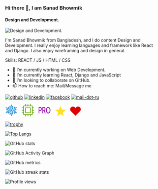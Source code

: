 ### Hi there 👋, I am Sanad Bhowmik
#### Design and Development.
![Design and Development.]([https://github.com/sanad-bhowmik/sanad-bhowmik/blob/main/zoom-background-template-design-002cc5a90615130ec4858f4b0505d468_screen%20(1).jpg](https://github.com/sanad-bhowmik/sanad-bhowmik/blob/main/Skills%20REACT%20%20JS%20%20HTML%20%20CSS.png?raw=true))

I'm Sanad Bhowmik from Bangladesh, and I do content Design and Development. I really enjoy learning languages and framework like React and Django. I also enjoy wireframing and design in general.

Skills: REACT / JS / HTML / CSS

- 🔭 I’m currently working on Web Development. 
- 🌱 I’m currently learning React, Django and JavaScript 
- 👯 I’m looking to collaborate on GitHub. 
- 📫 How to reach me: Mail/Message me 

[<img src='https://cdn.jsdelivr.net/npm/simple-icons@3.0.1/icons/github.svg' alt='github' height='40'>](https://github.com/sanad-bhowmik)  [<img src='https://cdn.jsdelivr.net/npm/simple-icons@3.0.1/icons/linkedin.svg' alt='linkedin' height='40'>](https://www.linkedin.com/in/https://www.linkedin.com/in/sanad-bhowmik-366b20199//)  [<img src='https://cdn.jsdelivr.net/npm/simple-icons@3.0.1/icons/facebook.svg' alt='facebook' height='40'>](https://www.facebook.com/https://www.facebook.com/sonod.bhoumik/about)  [<img src='https://cdn.jsdelivr.net/npm/simple-icons@3.0.1/icons/mail-dot-ru.svg' alt='mail-dot-ru' height='40'>](https://mail.google.com/mail/u/0/?tab=rm&ogbl#inbox) 

<a href='https://archiveprogram.github.com/'><img src='https://raw.githubusercontent.com/acervenky/animated-github-badges/master/assets/acbadge.gif' width='40' height='40'></a> <a href='https://docs.github.com/en/developers'><img src='https://raw.githubusercontent.com/acervenky/animated-github-badges/master/assets/devbadge.gif' width='40' height='40'></a> <a href='https://github.com/pricing'><img src='https://raw.githubusercontent.com/acervenky/animated-github-badges/master/assets/pro.gif' width='40' height='40'></a> <a href='https://stars.github.com/'><img src='https://raw.githubusercontent.com/acervenky/animated-github-badges/master/assets/starbadge.gif' width='35' height='35'></a> <a href='https://docs.github.com/en/github/supporting-the-open-source-community-with-github-sponsors'><img src='https://raw.githubusercontent.com/acervenky/animated-github-badges/master/assets/sponsorbadge.gif' width='35' height='35'></a>  


[![trophy](https://github-profile-trophy.vercel.app/?username=sanad-bhowmik)](https://github.com/ryo-ma/github-profile-trophy)

[![Top Langs](https://github-readme-stats.vercel.app/api/top-langs/?username=sanad-bhowmik)](https://github.com/anuraghazra/github-readme-stats)

![GitHub stats](https://github-readme-stats.vercel.app/api?username=sanad-bhowmik&show_icons=true&count_private=true)  

![GitHub Activity Graph](https://activity-graph.herokuapp.com/graph?username=sanad-bhowmik)  

![GitHub metrics](https://metrics.lecoq.io/sanad-bhowmik)  

![GitHub streak stats](https://github-readme-streak-stats.herokuapp.com/?user=sanad-bhowmik)  

![Profile views](https://gpvc.arturio.dev/sanad-bhowmik)  
